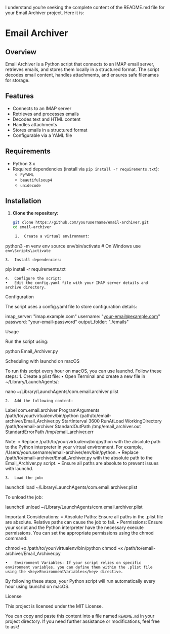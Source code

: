 I understand you’re seeking the complete content of the README.md file for your Email Archiver project. Here it is:

# Email Archiver

## Overview
Email Archiver is a Python script that connects to an IMAP email server, retrieves emails, and stores them locally in a structured format. The script decodes email content, handles attachments, and ensures safe filenames for storage.

## Features
- Connects to an IMAP server
- Retrieves and processes emails
- Decodes text and HTML content
- Handles attachments
- Stores emails in a structured format
- Configurable via a YAML file

## Requirements
- Python 3.x
- Required dependencies (install via `pip install -r requirements.txt`):
  - `PyYAML`
  - `beautifulsoup4`
  - `unidecode`

## Installation

1. **Clone the repository:**
   ```sh
   git clone https://github.com/yourusername/email-archiver.git
   cd email-archiver

	2.	Create a virtual environment:

python3 -m venv env
source env/bin/activate  # On Windows use `env\Scripts\activate`


	3.	Install dependencies:

pip install -r requirements.txt


	4.	Configure the script:
	•	Edit the config.yaml file with your IMAP server details and archive directory.

Configuration

The script uses a config.yaml file to store configuration details:

imap_server: "imap.example.com"
username: "your-email@example.com"
password: "your-email-password"
output_folder: "./emails"

Usage

Run the script using:

python Email_Archiver.py

Scheduling with launchd on macOS

To run this script every hour on macOS, you can use launchd. Follow these steps:
	1.	Create a plist file:
	•	Open Terminal and create a new file in ~/Library/LaunchAgents/:

nano ~/Library/LaunchAgents/com.email.archiver.plist


	2.	Add the following content:

<?xml version="1.0" encoding="UTF-8"?>
<!DOCTYPE plist PUBLIC "-//Apple//DTD PLIST 1.0//EN" "http://www.apple.com/DTDs/PropertyList-1.0.dtd">
<plist version="1.0">
    <dict>
        <key>Label</key>
        <string>com.email.archiver</string>
        <key>ProgramArguments</key>
        <array>
            <string>/path/to/your/virtualenv/bin/python</string>
            <string>/path/to/email-archiver/Email_Archiver.py</string>
        </array>
        <key>StartInterval</key>
        <integer>3600</integer> <!-- Runs every hour -->
        <key>RunAtLoad</key>
        <true/>
        <key>WorkingDirectory</key>
        <string>/path/to/email-archiver</string>
        <key>StandardOutPath</key>
        <string>/tmp/email_archiver.out</string>
        <key>StandardErrorPath</key>
        <string>/tmp/email_archiver.err</string>
    </dict>
</plist>

Note:
	•	Replace /path/to/your/virtualenv/bin/python with the absolute path to the Python interpreter in your virtual environment. For example, /Users/yourusername/email-archiver/env/bin/python.
	•	Replace /path/to/email-archiver/Email_Archiver.py with the absolute path to the Email_Archiver.py script.
	•	Ensure all paths are absolute to prevent issues with launchd.

	3.	Load the job:

launchctl load ~/Library/LaunchAgents/com.email.archiver.plist

To unload the job:

launchctl unload ~/Library/LaunchAgents/com.email.archiver.plist



Important Considerations:
	•	Absolute Paths: Ensure all paths in the .plist file are absolute. Relative paths can cause the job to fail.
	•	Permissions: Ensure your script and the Python interpreter have the necessary execute permissions. You can set the appropriate permissions using the chmod command:

chmod +x /path/to/your/virtualenv/bin/python
chmod +x /path/to/email-archiver/Email_Archiver.py


	•	Environment Variables: If your script relies on specific environment variables, you can define them within the .plist file using the <key>EnvironmentVariables</key> directive.

By following these steps, your Python script will run automatically every hour using launchd on macOS.

License

This project is licensed under the MIT License.

You can copy and paste this content into a file named `README.md` in your project directory. If you need further assistance or modifications, feel free to ask! 